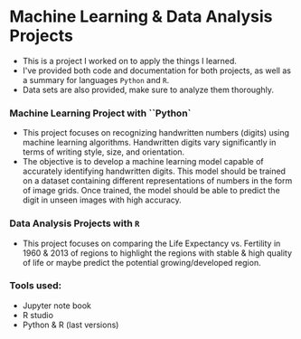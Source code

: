 # Machine Learning & Data Analysis Projects

- This is a project I worked on to apply the things I learned.
- I've provided both code and documentation for both projects, as well as a summary for languages `Python` and `R`.
- Data sets are also provided, make sure to analyze them thoroughly.

### Machine Learning Project with ``Python`

- This project focuses on recognizing handwritten numbers (digits) using machine learning algorithms. Handwritten digits vary significantly in terms of writing style, size, and orientation.
- The objective is to develop a machine learning model capable of accurately identifying handwritten digits. This model should be trained on a dataset containing different representations of numbers in the form of image grids. Once trained, the model should be able to predict the digit in unseen images with high accuracy.

### Data Analysis Projects with `R`

- This project focuses on comparing the Life Expectancy vs. Fertility in 1960 & 2013 of regions to highlight the regions with stable & high quality of life or maybe predict the potential growing/developed region.


### Tools used: 

- Jupyter note book 
- R studio 
- Python & R (last versions)
